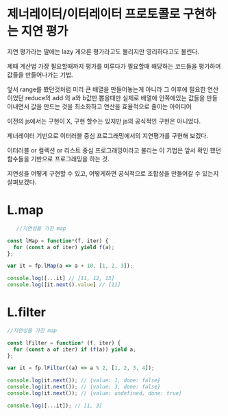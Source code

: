 # 제너레이터/이터레이터 프로토콜로 구현하는 지연 평가

지연 평가라는 말에는
lazy 게으른 평가라고도 불리지만
영리하다고도 불린다.

제때 계산법 가장 필요할때까지 평가를 미루다가 필요할때 해당하는 코드들을 평가하며 값들을 만들어나가는 기법.

앞서 range를 봤던것처럼 미리 큰 배열을 만들어놓는게 아니라 그 이후에 필요한 연산이었던 reduce의 add 의 a와 b값만
뽑을때만 실제로 배열에 안쪽에있는 값들을 만들어내면서 값을 만드는 것을 최소화하고 연산을 효율적으로 줄이는 아이디어

이전의 js에서는 구현이 X, 구현 할수는 있지만 js의 공식적인 구현은 아니었다.

제너레이터 기반으로 이터러블 중심 프로그래밍에서의 지연평가를 구현해 보겠다.

이터러블 or 컬렉션 or 리스트 중심 프로그래밍이라고 불리는 이 기법은 앞서 확인 했던 함수들을 기반으로 프로그래밍을 하는 것.

지연성을 어떻게 구현할 수 있고, 어떻게하면 공식적으로 조합성을 만들어갈 수 있는지 살펴보겠다.

# L.map

```js
   //지연성을 가진 map

const lMap = function*(f, iter) {
  for (const a of iter) yield f(a);
};

var it = fp.lMap(a => a + 10, [1, 2, 3]);

console.log([...it] // [11, 12, 13]
console.log([it.next().value] // [11]

```

# L.filter

```js
//지연성을 가진 map

const lFilter = function* (f, iter) {
  for (const a of iter) if (f(a)) yield a;
};

var it = fp.lFilter((a) => a % 2, [1, 2, 3, 4]);

console.log(it.next()); // {value: 1, done: false}
console.log(it.next()); // {value: 3, done: false}
console.log(it.next()); // {value: undefined, done: true}

console.log([...it]); // [1, 3]
```
